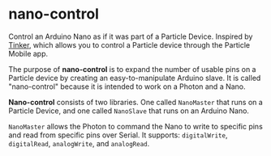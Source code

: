 # nano-control
Control an Arduino Nano as if it was part of a Particle Device.  Inspired by [Tinker](https://docs.particle.io/guide/getting-started/examples/photon/#tinker), which allows you to control a Particle device through the Particle Mobile app.

The purpose of **nano-control** is to expand the number of usable pins on a Particle device by creating an easy-to-manipulate Arduino slave.  It is called "nano-control" because it is intended to work on a Photon and a Nano.

**Nano-control** consists of two libraries.  One called `NanoMaster` that runs on a Particle Device, and one called `NanoSlave` that runs on an Arduino Nano.

`NanoMaster` allows the Photon to command the Nano to write to specific pins and read from specific pins over Serial.  It supports: `digitalWrite`, `digitalRead`, `analogWrite`, and `analogRead`.
